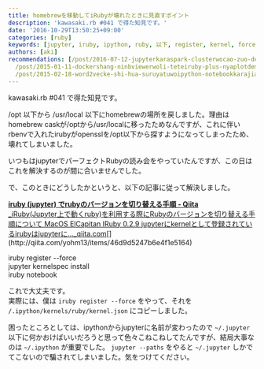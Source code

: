 ```yaml
---
title: homebrewを移動してiRubyが壊れたときに見直すポイント
description: 'kawasaki.rb #041 で得た知見です。'
date: '2016-10-29T13:50:25+09:00'
categories: [ruby]
keywords: [jupyter, iruby, ipython, ruby, 以下, register, kernel, force, usr, 手順]
authors: [aki]
recommendations: [/post/2016-07-12-jupyterkaraspark-clusterwocao-zuo-dekirulivy-plus-sparkmagicwoshi-sitemita/,
  /post/2015-01-11-dockershang-ninbviewerwoli-teteiruby-plus-nyaplotdemiao-itagurahuwogong-you-dekiruyounisitemita/,
  /post/2015-02-18-word2vecke-shi-hua-suruyatuwoipython-notebookkarajian-reruyounisita/]
---
```


kawasaki.rb #041 で得た知見です。

/opt 以下から /usr/local 以下にhomebrewの場所を戻しました。理由はhomebrew caskが/optから/usr/localに移ったためなんですが、これに伴いrbenvで入れたirubyがopensslを/opt以下から探すようになってしまったため、壊れてしまいました。

いつもはjupyterでパーフェクトRubyの読み会をやっていたんですが、この日はこれを解決するのが間に合いませんでした。

で、このときにどうしたかというと、以下の記事に従って解決しました。

[**iruby (jupyter) でrubyのバージョンを切り替える手順 - Qiita**  
_iRuby(Jupyter上で動くruby)を利用する際にRubyのバージョンを切り替える手順について MacOS ElCapitan IRuby 0.2.9 jupyterにkernelとして登録されているirubyはjupyterに…_qiita.com](http://qiita.com/yohm13/items/46d9d5247b6e4f1e5164 "http://qiita.com/yohm13/items/46d9d5247b6e4f1e5164")[](http://qiita.com/yohm13/items/46d9d5247b6e4f1e5164)

iruby register --force  
jupyter kernelspec install  
iruby notebook

これで大丈夫です。  
実際には、僕は `iruby register --force` をやって、それを `/.ipython/kernels/ruby/kernel.json` にコピーしました。

困ったところとしては、ipythonからjupyterに名前が変わったので `~/.jupyter` 以下に何かおけばいいだろうと思って色々こねこねしてたんですが、結局大事なのは `~/.ipython` が重要でした。 `jupyter --paths` をやると `~/.jupyter` しかでてこないので騙されてしまいました。気をつけてください。